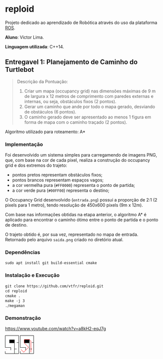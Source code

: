 # reploid

Projeto dedicado ao aprendizado de Robótica através do uso da plataforma [ROS](https://www.ros.org/).

**Aluno**: Victor Lima.

**Linguagem utilizada**: C++14.

## Entregavel 1: Planejamento de Caminho do Turtlebot

> Descrição da Pontuação:
> 1. Criar um mapa (occupancy grid) nas dimensões máximas de 9 m de largura x 12 metros de comprimento com paredes externas e internas, ou seja, obstáculos fixos (2 pontos).
> 2. Gerar um caminho que ande por todo o mapa gerado, desviando de obstáculos (6 pontos).
> 3. O caminho gerado deve ser apresentado ao menos 1 figura em forma de mapa com o caminho traçado (2 pontos). 

Algoritmo utilizado para roteamento: A*

### Implementação

Foi desenvolvido um sistema simples para carregamendo de imagens PNG, que, com base na cor de cada pixel, realiza a construção do occupancy grid e dos extremos do trajeto:
- pontos pretos representam obstáculos fixos;
- pontos brancos representam espaços vagos;
- a cor vermelha pura (`#FF0000`) representa o ponto de partida;
- a cor verde pura (`#00FF00`) representa o destino;

O Occupancy Grid desenvolvido (`entrada.png`) possui a proporção de 2:1 (2 pixels para 1 metro), tendo resolução de 450x600 pixels (9m x 12m).

Com base nas informações obtidas na etapa anterior, o algoritmo A* é aplicado para encontrar o caminho ótimo entre o ponto de partida e o ponto de destino.

O trajeto obtido é, por sua vez, representado no mapa de entrada. Retornado pelo arquivo `saida.png` criado no diretório atual.

### Dependências

    sudo apt install git build-essential cmake

### Instalação e Execução

    git clone https://github.com/vtfr/reploid.git
    cd reploid
    cmake .
    make -j 3
    ./megaman
    
### Demonstração

https://www.youtube.com/watch?v=a8kH2-eqJ7g

![Entrada](entrada.png?raw=true "Entrada")
![Saida](saida.png?raw=true "Saída")

